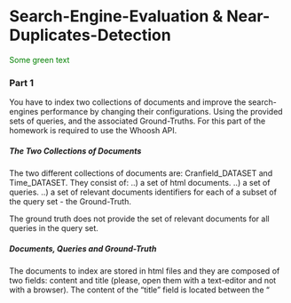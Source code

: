 # Search-Engine-Evaluation & Near-Duplicates-Detection

<span style="color: green"> Some green text </span>
### Part 1
You have to index two collections of documents and improve the search-engines performance by changing their configurations. Using the provided sets of queries, and the associated Ground-Truths. For this part of the homework is required to use the Whoosh API.

##### The Two Collections of Documents
The two different collections of documents are: Cranfield_DATASET and Time_DATASET. They consist of:
..) a set of html documents.
..) a set of queries.
..) a set of relevant documents identifiers for each of a subset  of the query set - the Ground-Truth.

The ground truth does not provide the set of relevant documents for all queries in the query set. 

##### Documents, Queries and Ground-Truth
The documents to index are stored in html files and they are composed of two fields: content and title (please, open them with a text-editor and not with a browser). The content of the “title” field is located between the “<title>” tags and the content of the “content” field is located between the “<body>” tags. The document-id is the integer number at the end of the html file name. For instance, for the Cranfield_DATASET, the file with name “______42.html” contains the document with ID “42”, title “the gyroscopic effect of a rigid rotating propeller… ” and content “in many wing vibration analyses it is found necessary…”. All documents are stored inside the “DMT/HW_1/part_1/<COLLECTION_NAME>/DOCUMENTS” directories.
Queries are stored in the “DMT/HW_1/part_1/<COLLECTION_NAME>/<COLLECTION_NAME>_Queries.tsv” file and the ground-truth is stored inside the “DMT/HW_1/part_1/<COLLECTION_NAME>/<COLLECTION_NAME>_Ground_Truth.tsv” file. These two files are linked by the “Query_id” field value.

##### An Important consideration for Time_DATASET. 
The content of the field “title” is not informative. The content of this field must not be taken into consideration.

##### Evaluation Metrics
For each configuration, you must provide the following “MRR table”:
| Search Engine Configuration | MRR |
| ------ | ------ |
| conf_x | ?.??? |
| conf_y | ?.??? |
| conf_z | ?.??? |
| ... | ?.??? |

Only for the Top-5 configurations in the “MRR table” (the ones with the best five MRR values), you must provide the following information:

1.) “R-Precision distribution table”, with the following information:
- (1.1) Search Engine Configuration
- (1.2) Mean (R-Precision_Distrbution) 
- (1.3) min(R-Precision_Distrbution) 
- (1.4) 1°_quartile (R-Precision_Distrbution) 
- (1.5) MEDIAN(R-Precision_Distrbution) 
- (1.6) 3°_quartile (R-Precision_Distrbution) 
- (1.7) MAX(R-Precision_Distrbution)



2.) The “P@k plot”, where:
- (2.1) the x axis represents the considered values for k: you must consider k 𝜖 {1, 3, 5, 10}
- (2.2) the y axis represents the average (correctly normalized) P@k over all provided queries.
- (2.3) Each curve represents one of the Top-5 search engine configurations (according to the “MRR table”).

3.) The “nDCG@k plot”, where:
- (3.1) the x axis represents the considered values for k: you must consider k 𝜖 {1, 3, 5, 10}
- (3.2) the y axis represents the average nDCG over all provided queries.
- (3.3) Each curve represents one of the Top-5 search engine configurations (according to the “MRR table”).

##### Information to Provide in the Report
For both Cranfield_DATASET and Time_DATASET, you have to provide in the report the following information:
- Number of indexed documents and the number of queries.
- Number of queries in the Ground-Truth.
- A schematic description of all tested search engine configurations.
- The “MRR table” for all tested search engine configurations.
- The set of all Top-5 search engine configurations according to the “MRR table”.
- The “R-Precision distribution table” with data from the Top-5 search engine configurations according to the “MRR table”.
- The “P@k plot” with data from the Top-5 search engine configurations according to the “MRR table”.
- The “nDCG@k plot” with data from the Top-5 search engine configurations according to the “MRR table”.
You must provide all this information in at most three pages.


### Part 2
You have to find, in an approximated way, all near-duplicate documents inside the following dataset: /DMT/HW_1/part_2/dataset/250K_lyrics_from_MetroLyrics.csv . 
The dataset contains data on 250K songs.
Two songs are considered near-duplicates if, and only if, the Jaccard similarity between their associated sets of shingles computed only on their lyrics is ≥0.89.
To complete this part of the homework, you have to use the Near_Duplicates_Detection_Tool that is entirely contained inside the directory “DMT/HW_1/part_2/tools”. The file “DMT/HW_1/part_2/script_for_testing.txt” contains a short description and an example on how to run the Near_Duplicates_Detection_Tool. Moreover, the file “DMT/HW_1/part_2/dataset/1K__test_sets_for_LSH.tsv” contains a representation of 1000 documents as sets of shingle_IDs and can be used only for testing the Near_Duplicates_Detection_Tool.


##### Details on Shingling
For representing a song as a set of shingles identifiers in a correct way, you have to assign a natural number IDENTIFIER to each distinct shingle you generated by processing all 250K documents. I suggest you use as shingle identifier a natural number that spans from 0 to the number of distinct shingles you generated minus one: 0, 1, 2, 3, ... , number_of_all_observed_distinct_shingles-1. 
Before shingling a document, it is required to remove punctuations and convert all words in lower-case, moreover, stopword removal, stemming and lemmatization are forbidden. The length of each shingle must be 3.
You have to shingle only the lyric of the song.

##### Details on Sketching
Constraint 1: Each set of shingles, that represents an original document, must be sketched in a Min-Hashing sketch with a length of at most 300.
Details on LSH
Constraint 2: The probability to have as a near-duplicate candidate a pair of documents with Jaccard=0.89 must be > 0.97.


##### Information to Provide in the Report
You have to provide in the report the following information:
- The number of rows and the number of bands that you chose.
- The probability to have False-Negatives, in the set of candidate pairs, for the following Jaccard values: 0.89, 0.9, 0.95 and 1.
- The probability to have False-Positives, in the set of candidate pairs, 
    for the following Jaccard values: 0.85, 0.8, 0.75, 0.7, 0.65, 0.6, 0.55 and 0.5.
- How did you reduce the probability to have False-Negatives?
- The Execution-Time of the Near-Duplicates-Detection tool.
- The number of Near-Duplicates couples you found.
 .) The number of Near-Duplicates couples you found with an approximated Jaccard similarity value of at least 0.89, 0.90, 0.91, 0.92, 0.93, 0.94, 0.95, 0.96, 0.97, 0.98, 0.99, 1.   
